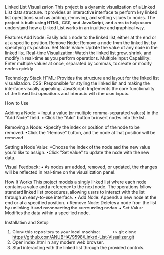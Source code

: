 Linked List Visualization
This project is a dynamic visualization of a Linked List data structure. It provides an interactive interface to perform key linked list operations such as adding, removing, and setting values to nodes. The project is built using HTML, CSS, and JavaScript, and aims to help users understand how a Linked List works in an intuitive and graphical way.

Features
Add Node: Easily add a node to the linked list, either at the end or at a specific position.
Remove Node: Remove a node from the linked list by specifying its position.
Set Node Value: Update the value of any node in the linked list.
Real-time Visualization: Watch the linked list grow, shrink, and modify in real-time as you perform operations.
Multiple Input Capability: Enter multiple values at once, separated by commas, to create or modify nodes quickly.

Technology Stack
HTML: Provides the structure and layout for the linked list visualization.
CSS: Responsible for styling the linked list and making the interface visually appealing.
JavaScript: Implements the core functionality of the linked list operations and interacts with the user inputs.

How to Use

Adding a Node:
• Input a value (or multiple comma-separated values) in the "Add Node" field.
• Click the "Add" button to insert nodes into the list.

Removing a Node:
•Specify the index or position of the node to be removed.
•Click the "Remove" button, and the node at that position will be removed.

Setting a Node Value:
•Choose the index of the node and the new value you'd like to assign.
•Click "Set Value" to update the node with the new data.

Visual Feedback:
• As nodes are added, removed, or updated, the changes will be reflected in real-time on the visualization panel.

How It Works
This project models a singly linked list where each node contains a value and a reference to the next node. The operations follow standard linked list procedures, allowing users to interact with the list through an easy-to-use interface.
• Add Node: Appends a new node at the end or at a specified position.
• Remove Node: Deletes a node from the list by unlinking it and reconnecting the surrounding nodes.
• Set Value: Modifies the data within a specified node.

Installation and Setup

1. Clone this repository to your local machine:
---->> git clone https://github.com/ANUBHAV9598/Linked-List-Visualizer.git
2. Open index.html in any modern web browser.
3. Start interacting with the linked list through the provided controls.
